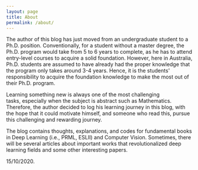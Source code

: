 ```yaml
---
layout: page
title: About
permalink: /about/
---
```


The author of this blog has just moved from an undergraduate student to a Ph.D. position. Conventionally, for a student without a master degree, the Ph.D. program would take from 5 to 6 years to complete, as he has to attend entry-level courses to acquire a solid foundation. However, here in Australia, Ph.D. students are assumed to have already had the proper knowledge that the program only takes around 3-4 years. Hence, it is the students' responsibility to acquire the foundation knowledge to make the most out of their Ph.D. program. 

Learning something new is always one of the most challenging tasks, especially when the subject is abstract such as Mathematics. Therefore, the author decided to log his learning journey in this blog, with the hope that it could motivate himself, and someone who read this, pursue this challenging and rewarding journey.

The blog contains thoughts, explanations, and codes for fundamental books in Deep Learning (i.e., PRML, ESLII) and Computer Vision. Sometimes, there will be several articles about important works that revolutionalized deep learning fields and some other interesting papers. 

15/10/2020.